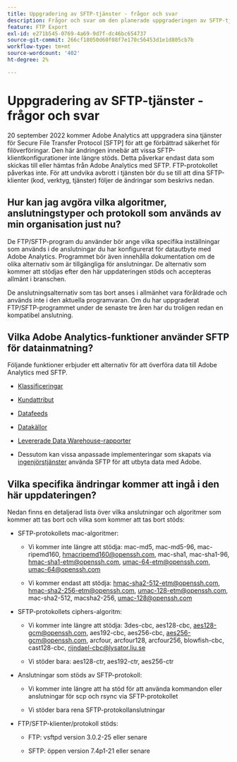 ```yaml
---
title: Uppgradering av SFTP-tjänster - frågor och svar
description: Frågor och svar om den planerade uppgraderingen av SFTP-tjänster.
feature: FTP Export
exl-id: e271b545-0769-4a69-9d7f-dc46bc654737
source-git-commit: 266cf18050d60f08f7e170c56453d1e1d805cb7b
workflow-type: tm+mt
source-wordcount: '402'
ht-degree: 2%

---
```


# Uppgradering av SFTP-tjänster - frågor och svar

20 september 2022 kommer Adobe Analytics att uppgradera sina tjänster för Secure File Transfer Protocol [SFTP] för att ge förbättrad säkerhet för filöverföringar. Den här ändringen innebär att vissa SFTP-klientkonfigurationer inte längre stöds. Detta påverkar endast data som skickas till eller hämtas från Adobe Analytics med SFTP. FTP-protokollet påverkas inte. För att undvika avbrott i tjänsten bör du se till att dina SFTP-klienter (kod, verktyg, tjänster) följer de ändringar som beskrivs nedan.

## Hur kan jag avgöra vilka algoritmer, anslutningstyper och protokoll som används av min organisation just nu?

De FTP/SFTP-program du använder bör ange vilka specifika inställningar som används i de anslutningar du har konfigurerat för datautbyte med Adobe Analytics. Programmet bör även innehålla dokumentation om de olika alternativ som är tillgängliga för anslutningar. De alternativ som kommer att stödjas efter den här uppdateringen stöds och accepteras allmänt i branschen.

De anslutningsalternativ som tas bort anses i allmänhet vara föråldrade och används inte i den aktuella programvaran. Om du har uppgraderat FTP/SFTP-programmet under de senaste tre åren har du troligen redan en kompatibel anslutning.

## Vilka Adobe Analytics-funktioner använder SFTP för datainmatning?

Följande funktioner erbjuder ett alternativ för att överföra data till Adobe Analytics med SFTP.

* [Klassificeringar](https://experienceleague.adobe.com/docs/analytics/export/ftp-and-sftp/set-up-ftp-accounts/ftp-saint.html?lang=sv-SE)

* [Kundattribut](https://experienceleague.adobe.com/docs/core-services/interface/services/customer-attributes/attributes.html?lang=sv-SE)

* [Datafeeds](https://experienceleague.adobe.com/docs/analytics/export/ftp-and-sftp/set-up-ftp-accounts/ftp-datafeeds.html?lang=sv-SE)

* [Datakällor](https://experienceleague.adobe.com/docs/analytics/export/ftp-and-sftp/set-up-ftp-accounts/ftp-datasources.html?lang=sv-SE)

* [Levererade Data Warehouse-rapporter](https://experienceleague.adobe.com/docs/analytics/export/ftp-and-sftp/set-up-ftp-accounts/ftp-dw-reports.html?lang=sv-SE)

* Dessutom kan vissa anpassade implementeringar som skapats via [ingenjörstjänster](https://experienceleague.adobe.com/docs/analytics/export/ftp-and-sftp/set-up-ftp-accounts/ftp-eng-services.html?lang=sv-SE) använda SFTP för att utbyta data med Adobe.

## Vilka specifika ändringar kommer att ingå i den här uppdateringen?

Nedan finns en detaljerad lista över vilka anslutningar och algoritmer som kommer att tas bort och vilka som kommer att tas bort
stöds:

* SFTP-protokollets mac-algoritmer:

   * Vi kommer inte längre att stödja: mac-md5, mac-md5-96, mac-ripemd160, hmacripemd160@openssh.com, mac-sha1, mac-sha1-96, hmac-sha1-etm@openssh.com, umac-64-etm@openssh.com, umac-64@openssh.com

   * Vi kommer endast att stödja: hmac-sha2-512-etm@openssh.com, hmac-sha2-256-etm@openssh.com, umac-128-etm@openssh.com, mac-sha2-512, macsha2-256, umac-128@openssh.com

* SFTP-protokollets ciphers-algoritm:

   * Vi kommer inte längre att stödja: 3des-cbc, aes128-cbc, aes128-gcm@openssh.com, aes192-cbc, aes256-cbc, aes256-gcm@openssh.com, arcfour, arcfour128, arcfour256, blowfish-cbc, cast128-cbc, rijndael-cbc@lysator.liu.se

   * Vi stöder bara: aes128-ctr, aes192-ctr, aes256-ctr

* Anslutningar som stöds av SFTP-protokoll:

   * Vi kommer inte längre att ha stöd för att använda kommandon eller anslutningar för scp och rsync via SFTP-protokollet

   * Vi stöder bara rena SFTP-protokollanslutningar

* FTP/SFTP-klienter/protokoll stöds:

   * FTP: vsftpd version 3.0.2-25 eller senare

   * SFTP: öppen version 7.4p1-21 eller senare
